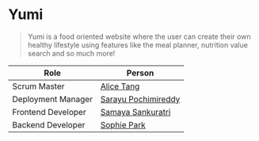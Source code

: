 # Yumi
> Yumi is a food oriented website where the user can create their own healthy lifestyle using features like the meal planner, nutrition value search and so much more!

| Role       	| Person            	|
|--------------------	|-------------------------------------------------------	|
| Scrum Master       	| [Alice Tang](https://github.com/tangalice)            	|
| Deployment Manager 	| [Sarayu Pochimireddy](https://github.com/sarayu-pr11) 	|
| Frontend Developer 	| [Samaya Sankuratri](https://github.com/samayass)      	|
| Backend Developer  	| [Sophie Park](https://github.com/CalrethonOfMirkwood) 	|
